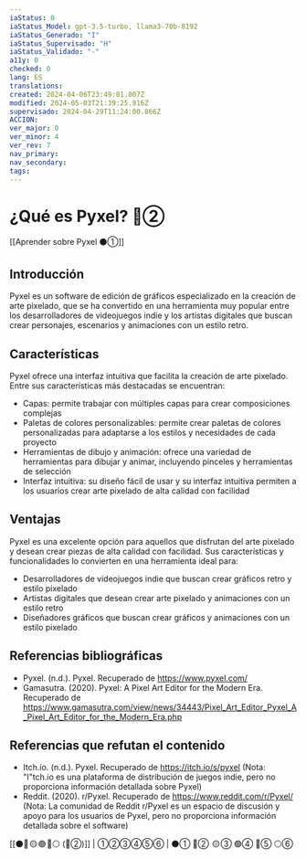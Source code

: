 ```yaml
---
iaStatus: 8
iaStatus_Model: gpt-3.5-turbo, llama3-70b-8192
iaStatus_Generado: "I"
iaStatus_Supervisado: "H"
iaStatus_Validado: "-"
a11y: 0
checked: 0
lang: ES
translations: 
created: 2024-04-06T23:49:01.007Z
modified: 2024-05-03T21:39:25.916Z
supervisado: 2024-04-29T11:24:00.866Z
ACCION: 
ver_major: 0
ver_minor: 4
ver_rev: 7
nav_primary: 
nav_secondary: 
tags:
---
```

# ¿Qué es Pyxel?  🔴②

[[Aprender sobre Pyxel  ⚫①]]

## Introducción

Pyxel es un software de edición de gráficos especializado en la creación de arte pixelado, que se ha convertido en una herramienta muy popular entre los desarrolladores de videojuegos indie y los artistas digitales que buscan crear personajes, escenarios y animaciones con un estilo retro.

## Características

Pyxel ofrece una interfaz intuitiva que facilita la creación de arte pixelado. Entre sus características más destacadas se encuentran:

- Capas: permite trabajar con múltiples capas para crear composiciones complejas
- Paletas de colores personalizables: permite crear paletas de colores personalizadas para adaptarse a los estilos y necesidades de cada proyecto
- Herramientas de dibujo y animación: ofrece una variedad de herramientas para dibujar y animar, incluyendo pinceles y herramientas de selección
- Interfaz intuitiva: su diseño fácil de usar y su interfaz intuitiva permiten a los usuarios crear arte pixelado de alta calidad con facilidad

## Ventajas

Pyxel es una excelente opción para aquellos que disfrutan del arte pixelado y desean crear piezas de alta calidad con facilidad. Sus características y funcionalidades lo convierten en una herramienta ideal para:

- Desarrolladores de videojuegos indie que buscan crear gráficos retro y estilo pixelado
- Artistas digitales que desean crear arte pixelado y animaciones con un estilo retro
- Diseñadores gráficos que buscan crear gráficos y animaciones con un estilo pixelado

## Referencias bibliográficas

- Pyxel. (n.d.). Pyxel. Recuperado de <https://www.pyxel.com/>
- Gamasutra. (2020). Pyxel: A Pixel Art Editor for the Modern Era. Recuperado de <https://www.gamasutra.com/view/news/34443/Pixel_Art_Editor_Pyxel_A_Pixel_Art_Editor_for_the_Modern_Era.php>

## Referencias que refutan el contenido

- Itch.io. (n.d.). Pyxel. Recuperado de <https://itch.io/s/pyxel> (Nota: "I"tch.io es una plataforma de distribución de juegos indie, pero no proporciona información detallada sobre Pyxel)
- Reddit. (2020). r/Pyxel. Recuperado de <https://www.reddit.com/r/Pyxel/> (Nota: La comunidad de Reddit r/Pyxel es un espacio de discusión y apoyo para los usuarios de Pyxel, pero no proporciona información detallada sobre el software)

[[⚫🔴 🟡 🟢 🔵⚪ (🔴②)]] | ①②③④⑤⑥ | ⚫① 🔴②  🟡 ③ 🟢④ 🔵⑤ ⚪⑥ 